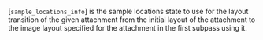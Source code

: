 [`sample_locations_info`] is the sample locations state to use for the
layout transition of the given attachment from the initial layout of the
attachment to the image layout specified for the attachment in the first
subpass using it.